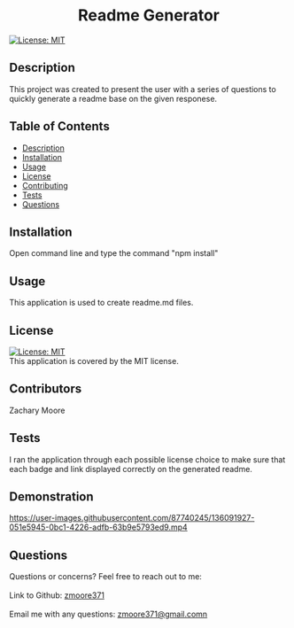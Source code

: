 
  <h1 align="center">Readme Generator</h1>
  
  [![License: MIT](https://img.shields.io/badge/License-MIT-yellow.svg)](https://opensource.org/licenses/MIT)<br />
   
  ## Description
   This project was created to present the user with a series of questions to quickly generate a readme base on the given responese. 
   
   ## Table of Contents
   - [Description](#description)
   - [Installation](#installation)
   - [Usage](#usage)
   - [License](#license)
   - [Contributing](#contributing)
   - [Tests](#tests)
   - [Questions](#questions)
   
   ## Installation
   Open command line and type the command "npm install"
   
   ## Usage
   This application is used to create readme.md files. 
   
   ## License
   [![License: MIT](https://img.shields.io/badge/License-MIT-yellow.svg)](https://opensource.org/licenses/MIT)
   <br />
   This application is covered by  the MIT license. 
   
   ## Contributors
   Zachary Moore
   
   ## Tests
   I ran the application through each possible license choice to make sure that each badge and link displayed correctly on the generated readme.
    
   ## Demonstration
   https://user-images.githubusercontent.com/87740245/136091927-051e5945-0bc1-4226-adfb-63b9e5793ed9.mp4


 
   ## Questions
   Questions or concerns? Feel free to reach out to me:<br />
   <br />
   Link to Github: [zmoore371](https://github.com/zmoore371)<br />
   <br />
   Email me with any questions: zmoore371@gmail.comn<br /><br />
